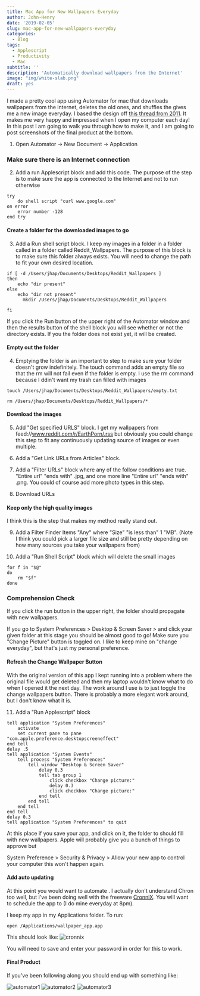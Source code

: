 ```yaml
---
title: Mac App for New Wallpapers Everyday
author: John-Henry
date: '2019-02-05'
slug: mac-app-for-new-wallpapers-everyday
categories:
  - Blog
tags:
  - Applescript
  - Productivity
  - Mac
subtitle: ''
description: 'Automatically download wallpapers from the Internet'
image: "img/white-slab.png"
draft: yes
---
```



I made a pretty cool app using Automator for mac that downloads wallpapers from the internet, deletes the old ones, and shuffles the gives me a new image everyday. I based the design off [this thread from 2011](https://www.reddit.com/r/apple/comments/gk0g7/here_is_how_to_create_an_automator_app_that_will/). It makes me very happy and impressed when I open my computer each day! In this post I am going to walk you through how to make it, and I am going to post screenshots of the final product at the bottom.



1) Open Automator -> New Document -> Application


### Make sure there is an Internet connection

2) Add a run Applescript block and add this code. The purpose of the step is to make sure the app is connected to the Internet and not to run otherwise
```
try
	do shell script "curl www.google.com"
on error
	error number -128
end try
```


#### Create a folder for the downloaded images to go

3) Add a Run shell script block. I keep my images in a folder in a folder called in a folder called Reddit_Wallpapers. The purpose of this block is to make sure this folder always exists. You will need to change the path to fit your own desired location.

```
if [ -d /Users/jhap/Documents/Desktops/Reddit_Wallpapers ]   
then 
    echo "dir present"
else
    echo "dir not present"
	  mkdir /Users/jhap/Documents/Desktops/Reddit_Wallpapers
	
fi
```

If you click the Run button of the upper right of the Automator window and then the results button of the shell block you will see whether or not the directory exists. If you the folder does not exist yet, it will be created.


#### Empty out the folder

4) Emptying the folder is an important to step to make sure your folder doesn't grow indefinitely. The touch command adds an empty file so that the rm will not fail even if the folder is empty. I use the rm command because I ddin't want my trash can filled with images

```
touch /Users/jhap/Documents/Desktops/Reddit_Wallpapers/empty.txt

rm /Users/jhap/Documents/Desktops/Reddit_Wallpapers/*
```


#### Download the images


5) Add "Get specified URLS" block. I get my wallpapers from feed://www.reddit.com/r/EarthPorn/.rss but obviously you could change this step to fit any continuously updating source of images or even multiple.

6) Add a "Get Link URLs from Articles" block.

7) Add a "Filter URLs" block where any of the follow conditions are true. "Entire url" "ends with" .jpg, and one more line "Entire url" "ends with" .png. You could of course add more photo types in this step.

8) Download URLs


#### Keep only the high quality images

I think this is the step that makes my method really stand out.

9) Add a Filter Finder Items  "Any" where "Size" "is less than" 1 "MB". (Note I think you could pick a larger file size and still be pretty depending on how many sources you take your wallpapers from)

10) Add a "Run Shell Script" block which will delete the small images
```
for f in "$@"
do
	rm "$f"
done
```


### Comprehension Check

If you click the run button in the upper right, the folder should propagate with new wallpapers. 

If you go to System Preferences > Desktop & Screen Saver > and click your given folder at this stage you should be almost good to go! Make sure you "Change Picture" button is toggled on. I like to keep mine on "change everyday", but that's just my personal preference.


#### Refresh the Change Wallpaper Button


With the original version of this app I kept running into a problem where the original file would get deleted and then my laptop wouldn't know what to do when I opened it the next day. The work around I use is to just toggle the change wallpapers button. There is probably a more elegant work around, but I don't know what it is.


11) Add a "Run Applescript" block

```
tell application "System Preferences"
	activate
	set current pane to pane "com.apple.preference.desktopscreeneffect"
end tell
delay .5
tell application "System Events"
	tell process "System Preferences"
		tell window "Desktop & Screen Saver"
			delay 0.3
			tell tab group 1
				click checkbox "Change picture:"
				delay 0.3
				click checkbox "Change picture:"
			end tell
		end tell
	end tell
end tell
delay 0.3
tell application "System Preferences" to quit
```

At this place if you save your app, and click on it, the folder to should fill with new wallpapers. Apple will probably give you a bunch of things to approve but 

System Preference > Security & Privacy > Allow your new app to control your computer this won't happen again. 


#### Add auto updating

At this point you would want to automate . I actually don't understand Chron too well, but I've been doing well with the freeware [CronniX](https://www.macupdate.com/app/mac/7486/cronnix). You will want to schedule the app to (I do mine everyday at 8pm). 

I keep my app in my Applications folder. To run:
```
open /Applications/wallpaper_app.app
```

This should look like:
![cronnix](/img/wallpaper_updates/cronnix.png)

You will need to save and enter your password in order for this to work.

#### Final Product

If you've been following along you should end up with something like:

![automator1](/img/wallpaper_updates/automator1.png)
![automator2](/img/wallpaper_updates/automator2.png)
![automator3](/img/wallpaper_updates/automator3.png)

